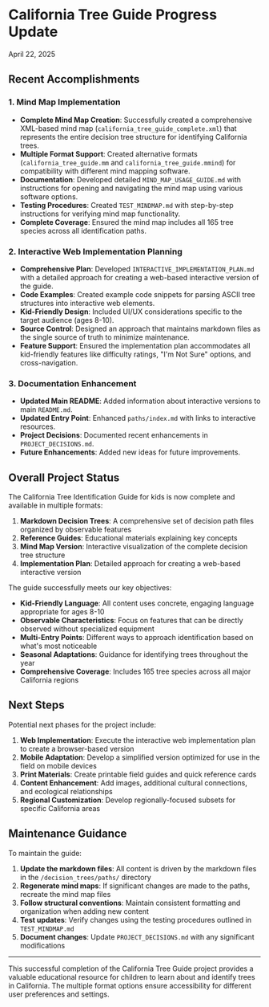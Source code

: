# California Tree Guide Progress Update
April 22, 2025

## Recent Accomplishments

### 1. Mind Map Implementation
- **Complete Mind Map Creation**: Successfully created a comprehensive XML-based mind map (`california_tree_guide_complete.xml`) that represents the entire decision tree structure for identifying California trees.
- **Multiple Format Support**: Created alternative formats (`california_tree_guide.mm` and `california_tree_guide.mmind`) for compatibility with different mind mapping software.
- **Documentation**: Developed detailed `MIND_MAP_USAGE_GUIDE.md` with instructions for opening and navigating the mind map using various software options.
- **Testing Procedures**: Created `TEST_MINDMAP.md` with step-by-step instructions for verifying mind map functionality.
- **Complete Coverage**: Ensured the mind map includes all 165 tree species across all identification paths.

### 2. Interactive Web Implementation Planning
- **Comprehensive Plan**: Developed `INTERACTIVE_IMPLEMENTATION_PLAN.md` with a detailed approach for creating a web-based interactive version of the guide.
- **Code Examples**: Created example code snippets for parsing ASCII tree structures into interactive web elements.
- **Kid-Friendly Design**: Included UI/UX considerations specific to the target audience (ages 8-10).
- **Source Control**: Designed an approach that maintains markdown files as the single source of truth to minimize maintenance.
- **Feature Support**: Ensured the implementation plan accommodates all kid-friendly features like difficulty ratings, "I'm Not Sure" options, and cross-navigation.

### 3. Documentation Enhancement
- **Updated Main README**: Added information about interactive versions to main `README.md`.
- **Updated Entry Point**: Enhanced `paths/index.md` with links to interactive resources.
- **Project Decisions**: Documented recent enhancements in `PROJECT_DECISIONS.md`.
- **Future Enhancements**: Added new ideas for future improvements.

## Overall Project Status

The California Tree Identification Guide for kids is now complete and available in multiple formats:

1. **Markdown Decision Trees**: A comprehensive set of decision path files organized by observable features
2. **Reference Guides**: Educational materials explaining key concepts
3. **Mind Map Version**: Interactive visualization of the complete decision tree structure
4. **Implementation Plan**: Detailed approach for creating a web-based interactive version

The guide successfully meets our key objectives:
- **Kid-Friendly Language**: All content uses concrete, engaging language appropriate for ages 8-10
- **Observable Characteristics**: Focus on features that can be directly observed without specialized equipment
- **Multi-Entry Points**: Different ways to approach identification based on what's most noticeable
- **Seasonal Adaptations**: Guidance for identifying trees throughout the year
- **Comprehensive Coverage**: Includes 165 tree species across all major California regions

## Next Steps

Potential next phases for the project include:

1. **Web Implementation**: Execute the interactive web implementation plan to create a browser-based version
2. **Mobile Adaptation**: Develop a simplified version optimized for use in the field on mobile devices
3. **Print Materials**: Create printable field guides and quick reference cards
4. **Content Enhancement**: Add images, additional cultural connections, and ecological relationships
5. **Regional Customization**: Develop regionally-focused subsets for specific California areas

## Maintenance Guidance

To maintain the guide:

1. **Update the markdown files**: All content is driven by the markdown files in the `/decision_trees/paths/` directory
2. **Regenerate mind maps**: If significant changes are made to the paths, recreate the mind map files
3. **Follow structural conventions**: Maintain consistent formatting and organization when adding new content
4. **Test updates**: Verify changes using the testing procedures outlined in `TEST_MINDMAP.md`
5. **Document changes**: Update `PROJECT_DECISIONS.md` with any significant modifications

---

This successful completion of the California Tree Guide project provides a valuable educational resource for children to learn about and identify trees in California. The multiple format options ensure accessibility for different user preferences and settings.